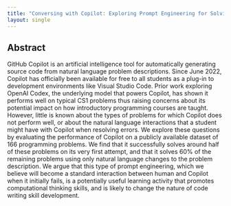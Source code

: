 ```yaml
---
title: "Conversing with Copilot: Exploring Prompt Engineering for Solving CS1 Problems Using Natural Language"
layout: single
---
```


## Abstract
GitHub Copilot is an artificial intelligence tool for automatically generating source code from natural language problem descriptions. Since June 2022, Copilot has officially been available for free to all students as a plug-in to development environments like Visual Studio Code. Prior work exploring OpenAI Codex, the underlying model that powers Copilot, has shown it performs well on typical CS1 problems thus raising concerns about its potential impact on how introductory programming courses are taught. However, little is known about the types of problems for which Copilot does not perform well, or about the natural language interactions that a student might have with Copilot when resolving errors. We explore these questions by evaluating the performance of Copilot on a publicly available dataset of 166 programming problems. We find that it successfully solves around half of these problems on its very first attempt, and that it solves 60% of the remaining problems using only natural language changes to the problem description. We argue that this type of prompt engineering, which we believe will become a standard interaction between human and Copilot when it initially fails, is a potentially useful learning activity that promotes computational thinking skills, and is likely to change the nature of code writing skill development.
